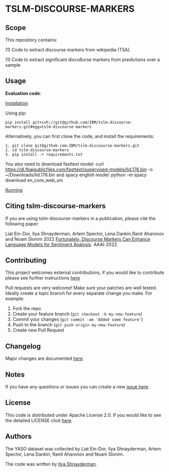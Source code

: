 # TSLM-DISCOURSE-MARKERS

<!-- Not always needed, but a scope helps the user understand in a short sentance like below, why this repo exists -->
## Scope

This repository contains:

 (1) Code to extract discourse markers from wikipedia (TSA).

 (1) Code to extract significant discoßurse markers from predictions over a sample

## Usage

**Evaluation code**: 

<ins>Installation</ins>

Using pip:
```
pip install git+ssh://git@github.com/IBM/tslm-discourse-markers.git#egg=tslm-discourse-markers
```

Alternatively, you can first clone the code, and install the requirements: 

```commandline
1. git clone git@github.com:IBM/tslm-discousrse-markers.git
2. cd tslm-discourse-markers
3. pip install -r requirements.txt
```
You also need to download fasttext model:
curl https://dl.fbaipublicfiles.com/fasttext/supervised-models/lid.176.bin -o ~/Downloads/lid.176.bin
and spacy english model:
python -m spacy download en_core_web_sm

<ins>Running</ins>

## Citing tslm-discourse-markers

If you are using tslm-discourse-markers in a publication, please cite the following paper:

Liat Ein-Dor, Ilya Shnayderman, Artem Spector, Lena Dankin,Ranit Aharonov and Noam Slonim 2022
[Fortunately, Discourse Markers Can Enhance Language Models for Sentiment Analysis](). AAAI-2022.  

## Contributing

This project welcomes external contributions, if you would like to contribute please see further instructions [here](CONTRIBUTING.md)

Pull requests are very welcome! Make sure your patches are well tested.
Ideally create a topic branch for every separate change you make. For
example:

1. Fork the repo
2. Create your feature branch (`git checkout -b my-new-feature`)
3. Commit your changes (`git commit -am 'Added some feature'`)
4. Push to the branch (`git push origin my-new-feature`)
5. Create new Pull Request

## Changelog

<!-- A Changelog allows you to track major changes and things that happen, https://github.com/github-changelog-generator/github-changelog-generator can help automate the process -->
Major changes are documented [here](CHANGELOG.md).

<!-- The following are OPTIONAL, but strongly suggested to have in your repository. 
* [dco.yml](.github/dco.yml) - This enables DCO bot for you, please take a look https://github.com/probot/dco for more details.
* [travis.yml](.travis.yml) - This is a example `.travis.yml`, please take a look https://docs.travis-ci.com/user/tutorial/ for more details.
-->

<!-- A notes section is useful for anything that isn't covered in the Usage or Scope. Like what we have below. -->
## Notes

<!--
**NOTE: This repository has been configured with the [DCO bot](https://github.com/probot/dco).
When you set up a new repository that uses the Apache license, you should
use the DCO to manage contributions. The DCO bot will help enforce that.
Please contact one of the IBM GH Org stewards.**
-->

If you have any questions or issues you can create a new [issue here][issues].

## License

This code is distributed under Apache License 2.0. If you would like to see the detailed LICENSE click [here](LICENSE).

## Authors

The YASO dataset was collected by Liat Ein-Dor, Ilya Shnayderman, Artem Spector, Lena Dankin, Ranit Aharonov and Noam Slonim.

The code was written by [Ilya Shnayderman](https://github.com/ilyashnil).

[issues]: https://github.com/IBM/tslm-discouse-markers/issues/new
